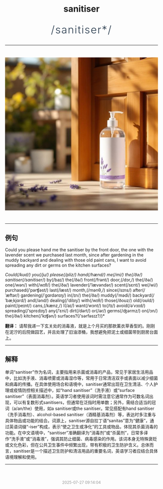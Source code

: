 <div align="center">

# sanitiser

<div style="margin: 30px 0;">
<h1 style="font-size: 2.5em; font-weight: 300; letter-spacing: 2px; margin: 0; color: #2c3e50;">
/sanitiser*/
</h1>
</div>

</div>

---

<div align="center" style="margin: 40px 0;">

![sanitiser](images/sanitiser.png)

</div>

---

## 例句

Could you please hand me the sanitiser by the front door, the one with the lavender scent we purchased last month, since after gardening in the muddy backyard and dealing with those old paint cans, I want to avoid spreading any dirt or germs on the kitchen surfaces?

*Could(/kʊd/) you(/ju/) please(/pliz/) hand(/hænd/) me(/mi/) the(/ðə/) sanitiser(/sanitiser*/) by(/baɪ/) the(/ðə/) front(/frənt/) door,(/dɔr,/) the(/ðə/) one(/wən/) with(/wɪθ/) the(/ðə/) lavender(/ˈlævəndər/) scent(/sɛnt/) we(/wi/) purchased(/ˈpərʧəst/) last(/læst/) month,(/mənθ,/) since(/sɪns/) after(/ˈæftər/) gardening(/ˈgɑrdənɪŋ/) in(/ɪn/) the(/ðə/) muddy(/ˈmədi/) backyard(/ˈbæˌkjɑrd/) and(/ənd/) dealing(/ˈdilɪŋ/) with(/wɪθ/) those(/ðoʊz/) old(/oʊld/) paint(/peɪnt/) cans,(/kænz,/) I(/aɪ/) want(/wɔnt/) to(/tɪ/) avoid(/əˈvɔɪd/) spreading(/ˈsprɛdɪŋ/) any(/ˈɛni/) dirt(/dərt/) or(/ər/) germs(/ʤərmz/) on(/ɔn/) the(/ðə/) kitchen(/ˈkɪʧən/) surfaces?(/ˈsərfəsɪz?/)*

**翻译：** 请帮我递一下玄关处的消毒液，就是上个月买的那款薰衣草香型的。刚刚在泥泞的后院做园艺，并且处理了旧油漆桶，我想避免把泥土或细菌带到厨房台面上。

---

## 解释

单词“sanitiser”作为名词，主要指用来杀菌或消毒的产品，常见于家居生活用品中，比如洗手液、消毒喷雾或消毒湿巾等，常用于日常清洁双手或表面以减少细菌和病毒的传播。在具体使用场合和语境中，sanitiser通常出现在卫生清洁、个人护理或疫情防控相关描述中，如“hand sanitiser”（洗手液）或“surface sanitiser”（表面消毒剂）。英语学习者使用该词时需注意它通常作为可数名词出现，可以有复数形式sanitisers，但通常在泛指时用单数；另外，需结合适当的冠词（a/an/the）使用，如a sanitiser或the sanitiser。常见搭配有hand sanitiser（洗手消毒剂）、alcohol-based sanitiser（酒精基消毒剂）等，表达时多注重与具体物品或功能的结合。词源上，sanitiser源自拉丁语“sanitas”意为“健康”，通过英语词缀“-iser”构成，表示“使之卫生或净化”的工具或物品，体现其杀菌消毒的功能。在中文语境中，“sanitiser”准确翻译为“消毒剂”或“杀菌剂”，日常多译作“洗手液”或“消毒液”，强调其防止细菌、病毒感染的作用。该词本身无特殊褒贬或文化色彩，但在公共卫生事件中频繁出现，带有积极的卫生防护含义。总体而言，sanitiser是一个描述卫生防护和清洁用品的重要名词，英语学习者应结合具体语境理解和使用。


---

<div align="center" style="margin-top: 50px;">
<small style="color: #999; font-size: 0.9em;">2025-07-27 09:14:04</small>
</div>
